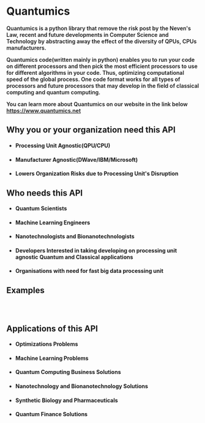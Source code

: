 <div style="font-size: 14px; font-weight: 600">
	<h1>Quantumics</h1>
<div>
	<p>Quantumics is a python library that remove the risk post by the Neven's Law, recent and future developments in Computer Science and Technology by abstracting away the effect of the diversity of QPUs, CPUs manufacturers.
	</p>

<p>
	Quantumics code(written mainly in python) enables you to run your code on different processors and then pick the most efficient processors to use for different algorithms in your code. Thus, optimizing computational speed of the global process. One code format works for all types of processors and future processors that may develop in the field of classical computing and quantum computing.
</p>

<p>You can learn more about Quantumics on our website in the link below<br/>
<a href="https://www.quantumics.net">https://www.quantumics.net</a>
</p>
</div>
<div>
<h2>Why you or your organization need this API</h2>
<ul>
	<li><h4>Processing Unit Agnostic(QPU/CPU)</h4></li>
	<li><h4>Manufacturer Agnostic(DWave/IBM/Microsoft)</h4></li>
	<li><h4>Lowers Organization Risks due to Processing Unit's Disruption</h4></li>
</ul>
</div>






<div>
	<h2>Who needs this API</h2>
<ul>
	<li><h4>Quantum Scientists</h4></li>
	<li><h4>Machine Learning Engineers</h4></li>
	<li><h4>Nanotechnologists and Bionanotechnologists</h4></li>
	<li><h4>Developers Interested in taking developing on processing unit agnostic Quantum and Classical applications</h4></li>
	<li><h4>Organisations with need for fast big data processing unit</h4></li> 
</ul>
</div>



<div>
	<h2>Examples</h2>
<code>
	
</code>
</div>




<div>
	<h2>Applications of this API</h2>
<ul>
	<li><h4>Optimizations Problems</h4></li>
	<li><h4>Machine Learning Problems</h4></li>
	<li><h4>Quantum Computing Business Solutions</h4></li>
	<li><h4>Nanotechnology and Bionanotechnology Solutions</h4></li>
	<li><h4>Synthetic Biology and Pharmaceuticals</h4></li>
	<li><h4>Quantum Finance Solutions</h4></li> 
</ul>
</div>


</div>